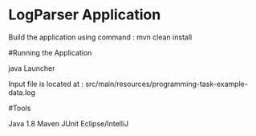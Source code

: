 # LogParser Application

Build the application using command : mvn clean install

#Running the Application

java Launcher 

Input file is located at : src/main/resources/programming-task-example-data.log

#Tools

Java 1.8
Maven
JUnit
Eclipse/IntelliJ 
